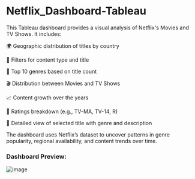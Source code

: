 # Netflix_Dashboard-Tableau

This Tableau dashboard provides a visual analysis of Netflix's Movies and TV Shows. It includes:

🌍 Geographic distribution of titles by country

🎯 Filters for content type and title

🍿 Top 10 genres based on title count

🎬 Distribution between Movies and TV Shows

📈 Content growth over the years

🧾 Ratings breakdown (e.g., TV-MA, TV-14, R)

📌 Detailed view of selected title with genre and description

The dashboard uses Netflix’s dataset to uncover patterns in genre popularity, regional availability, and content trends over time.

### Dashboard Preview:

![image](https://github.com/user-attachments/assets/213cc890-1084-457b-8bd3-26cb147a99e2)


